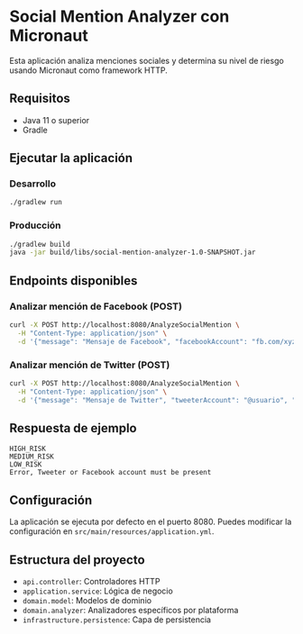 # Social Mention Analyzer con Micronaut

Esta aplicación analiza menciones sociales y determina su nivel de riesgo usando Micronaut como framework HTTP.

## Requisitos

- Java 11 o superior
- Gradle

## Ejecutar la aplicación

### Desarrollo
```bash
./gradlew run
```

### Producción
```bash
./gradlew build
java -jar build/libs/social-mention-analyzer-1.0-SNAPSHOT.jar
```

## Endpoints disponibles

### Analizar mención de Facebook (POST)
```bash
curl -X POST http://localhost:8080/AnalyzeSocialMention \
  -H "Content-Type: application/json" \
  -d '{"message": "Mensaje de Facebook", "facebookAccount": "fb.com/xyz", "facebookComments": ["comentario 1", "comentario 2"]}'
```

### Analizar mención de Twitter (POST)
```bash
curl -X POST http://localhost:8080/AnalyzeSocialMention \
  -H "Content-Type: application/json" \
  -d '{"message": "Mensaje de Twitter", "tweeterAccount": "@usuario", "tweeterUrl": "https://twitter.com/usuario/status/123"}'
```

## Respuesta de ejemplo

```
HIGH_RISK
MEDIUM_RISK
LOW_RISK
Error, Tweeter or Facebook account must be present
```

## Configuración

La aplicación se ejecuta por defecto en el puerto 8080. Puedes modificar la configuración en `src/main/resources/application.yml`.

## Estructura del proyecto

- `api.controller`: Controladores HTTP
- `application.service`: Lógica de negocio
- `domain.model`: Modelos de dominio
- `domain.analyzer`: Analizadores específicos por plataforma
- `infrastructure.persistence`: Capa de persistencia 
